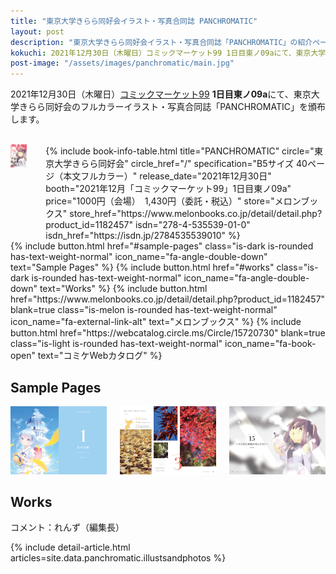 ```yaml
---
title: "東京大学きらら同好会イラスト・写真合同誌 PANCHROMATIC"
layout: post
description: "東京大学きらら同好会イラスト・写真合同誌「PANCHROMATIC」の紹介ページです。"
kokuchi: 2021年12月30日（木曜日）コミックマーケット99 1日目東ノ09aにて、東京大学きらら同好会のイラスト・写真合同誌「PANCHROMATIC」を頒布します。
post-image: "/assets/images/panchromatic/main.jpg"
---
```


2021年12月30日（木曜日）[コミックマーケット99](https://www.comiket.co.jp/info-a/C99A/C99ANotice2.html) **1日目東ノ09a**にて、東京大学きらら同好会のフルカラーイラスト・写真合同誌「PANCHROMATIC」を頒布します。

<br>
<div class="columns is-centered is-multiline">
    <div class="column is-one-fifth-desktop is-one-third-tablet">
        <a href="/assets/images/panchromatic/cover.jpg" data-lightbox="cover">
            <img src="/assets/images/panchromatic/cover.jpg" alt="PANCHROMATIC 表紙" style="width: 75%; max-width: 250px">
        </a>
    </div>
    <div class="column is-half">
        {% include book-info-table.html
           title="PANCHROMATIC"
           circle="東京大学きらら同好会"
           circle_href="/"
           specification="B5サイズ 40ページ（本文フルカラー）"
           release_date="2021年12月30日"
           booth="2021年12月「コミックマーケット99」1日目東ノ09a"
           price="1000円（会場）　1,430円（委託・税込）"
           store="メロンブックス"
           store_href="https://www.melonbooks.co.jp/detail/detail.php?product_id=1182457"
           isdn="278-4-535539-01-0"
           isdn_href="https://isdn.jp/2784535539010" %}
    </div>
</div>

<div class="columns is-centered is-multiline">
    {% include button.html
       href="#sample-pages"
       class="is-dark is-rounded has-text-weight-normal"
       icon_name="fa-angle-double-down"
       text="Sample Pages" %}
    {% include button.html
       href="#works"
       class="is-dark is-rounded has-text-weight-normal"
       icon_name="fa-angle-double-down"
       text="Works" %}
    {% include button.html
       href="https://www.melonbooks.co.jp/detail/detail.php?product_id=1182457"
       blank=true
       class="is-melon is-rounded has-text-weight-normal"
       icon_name="fa-external-link-alt"
       text="メロンブックス" %}
    {% include button.html
       href="https://webcatalog.circle.ms/Circle/15720730"
       blank=true
       class="is-light is-rounded has-text-weight-normal"
       icon_name="fa-book-open"
       text="コミケWebカタログ" %}
</div>

<!-- ## 正誤表 -->

## Sample Pages
<div class="columns is-centered is-multiline">
  <div class="column is-one-third-desktop is-one-third-tablet is-half-mobile is-marginless">
    <a href="/assets/images/panchromatic/06-07.jpg" data-lightbox="PANCHROMATIC" data-title="PANCHROMATIC">
      <img src="/assets/images/panchromatic/06-07.jpg" alt="sample1" style="width: 100%; max-width: 100%;">
    </a>
  </div>
  <div class="column is-one-third-desktop is-one-third-tablet is-half-mobile is-marginless">
    <a href="/assets/images/panchromatic/10-11.jpg" data-lightbox="PANCHROMATIC" data-title="PANCHROMATIC">
      <img src="/assets/images/panchromatic/10-11.jpg" alt="sample2" style="width: 100%; max-width: 100%;">
    </a>
  </div>
  <div class="column is-one-third-desktop is-one-third-tablet is-half-mobile is-marginless">
    <a href="/assets/images/panchromatic/34-35.jpg" data-lightbox="PANCHROMATIC" data-title="PANCHROMATIC">
      <img src="/assets/images/panchromatic/34-35.jpg" alt="sample3" style="width: 100%; max-width: 100%;">
    </a>
  </div>
</div>


## Works
コメント：れんず（編集長）

{% include detail-article.html articles=site.data.panchromatic.illustsandphotos %}
